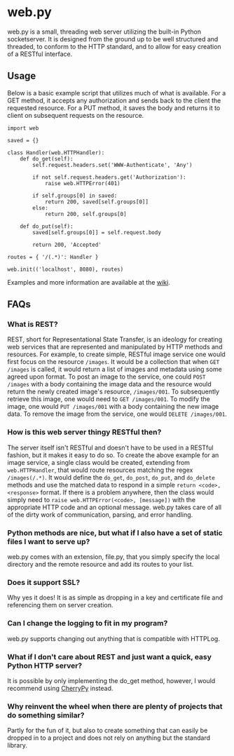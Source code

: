 web.py
======
web.py is a small, threading web server utilizing the built-in Python socketserver. It is designed from the ground up to be well structured and threaded, to conform to the HTTP standard, and to allow for easy creation of a RESTful interface.

Usage
-----
Below is a basic example script that utilizes much of what is available. For a GET method, it accepts any authorization and sends back to the client the requested resource. For a PUT method, it saves the body and returns it to client on subsequent requests on the resource.

```
import web

saved = {}

class Handler(web.HTTPHandler):
	def do_get(self):
		self.request.headers.set('WWW-Authenticate', 'Any')

		if not self.request.headers.get('Authorization'):
			raise web.HTTPError(401)

		if self.groups[0] in saved:
			return 200, saved[self.groups[0]]
		else:
			return 200, self.groups[0]

	def do_put(self):
		saved[self.groups[0]] = self.request.body

		return 200, 'Accepted'

routes = { '/(.*)': Handler }

web.init(('localhost', 8080), routes)
```

Examples and more information are available at the [wiki](https://github.com/fkmclane/web.py/wiki).

FAQs
---
### What is REST? ###
REST, short for Representational State Transfer, is an ideology for creating web services that are represented and manipulated by HTTP methods and resources. For example, to create simple, RESTful image service one would first focus on the resource `/images`. It would be a collection that when `GET /images` is called, it would return a list of images and metadata using some agreed upon format. To post an image to the service, one could `POST /images` with a body containing the image data and the resource would return the newly created image's resource, `/images/001`. To subsequently retrieve this image, one would need to `GET /images/001`. To modify the image, one would `PUT /images/001` with a body containing the new image data. To remove the image from the service, one would `DELETE /images/001`.

### How is this web server thingy RESTful then? ###
The server itself isn't RESTful and doesn't have to be used in a RESTful fashion, but it makes it easy to do so. To create the above example for an image service, a single class would be created, extending from `web.HTTPHandler`, that would route resources matching the regex `/images(/.*)`. It would define the `do_get`, `do_post`, `do_put`, and `do_delete` methods and use the matched data to respond in a simple `return <code>, <response>` format. If there is a problem anywhere, then the class would simply need to `raise web.HTTPError(<code>, [message])` with the appropriate HTTP code and an optional message. web.py takes care of all of the dirty work of communication, parsing, and error handling.

### Python methods are nice, but what if I also have a set of static files I want to serve up? ###
web.py comes with an extension, file.py, that you simply specify the local directory and the remote resource and add its routes to your list.

### Does it support SSL? ###
Why yes it does! It is as simple as dropping in a key and certificate file and referencing them on server creation.

### Can I change the logging to fit in my program? ###
web.py supports changing out anything that is compatible with HTTPLog.

### What if I don't care about REST and just want a quick, easy Python HTTP server? ###
It is possible by only implementing the do\_get method, however, I would recommend using [CherryPy](http://www.cherrypy.org/) instead.

### Why reinvent the wheel when there are plenty of projects that do something similar? ###
Partly for the fun of it, but also to create something that can easily be dropped in to a project and does not rely on anything but the standard library.
